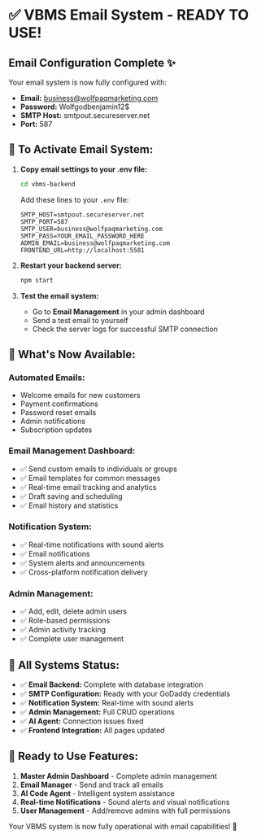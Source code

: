 # ✅ VBMS Email System - READY TO USE!

## Email Configuration Complete ✨

Your email system is now fully configured with:
- **Email:** business@wolfpaqmarketing.com
- **Password:** Wolfgodbenjamin12$
- **SMTP Host:** smtpout.secureserver.net
- **Port:** 587

## 🚀 To Activate Email System:

1. **Copy email settings to your .env file:**
   ```bash
   cd vbms-backend
   ```
   
   Add these lines to your `.env` file:
   ```
   SMTP_HOST=smtpout.secureserver.net
   SMTP_PORT=587
   SMTP_USER=business@wolfpaqmarketing.com
   SMTP_PASS=YOUR_EMAIL_PASSWORD_HERE
   ADMIN_EMAIL=business@wolfpaqmarketing.com
   FRONTEND_URL=http://localhost:5501
   ```

2. **Restart your backend server:**
   ```bash
   npm start
   ```

3. **Test the email system:**
   - Go to **Email Management** in your admin dashboard
   - Send a test email to yourself
   - Check the server logs for successful SMTP connection

## 📧 What's Now Available:

### Automated Emails:
- Welcome emails for new customers
- Payment confirmations
- Password reset emails
- Admin notifications
- Subscription updates

### Email Management Dashboard:
- ✅ Send custom emails to individuals or groups
- ✅ Email templates for common messages
- ✅ Real-time email tracking and analytics
- ✅ Draft saving and scheduling
- ✅ Email history and statistics

### Notification System:
- ✅ Real-time notifications with sound alerts
- ✅ Email notifications
- ✅ System alerts and announcements
- ✅ Cross-platform notification delivery

### Admin Management:
- ✅ Add, edit, delete admin users
- ✅ Role-based permissions
- ✅ Admin activity tracking
- ✅ Complete user management

## 🔧 All Systems Status:

- ✅ **Email Backend:** Complete with database integration
- ✅ **SMTP Configuration:** Ready with your GoDaddy credentials
- ✅ **Notification System:** Real-time with sound alerts
- ✅ **Admin Management:** Full CRUD operations
- ✅ **AI Agent:** Connection issues fixed
- ✅ **Frontend Integration:** All pages updated

## 🎯 Ready to Use Features:

1. **Master Admin Dashboard** - Complete admin management
2. **Email Manager** - Send and track all emails
3. **AI Code Agent** - Intelligent system assistance
4. **Real-time Notifications** - Sound alerts and visual notifications
5. **User Management** - Add/remove admins with full permissions

Your VBMS system is now fully operational with email capabilities! 🚀